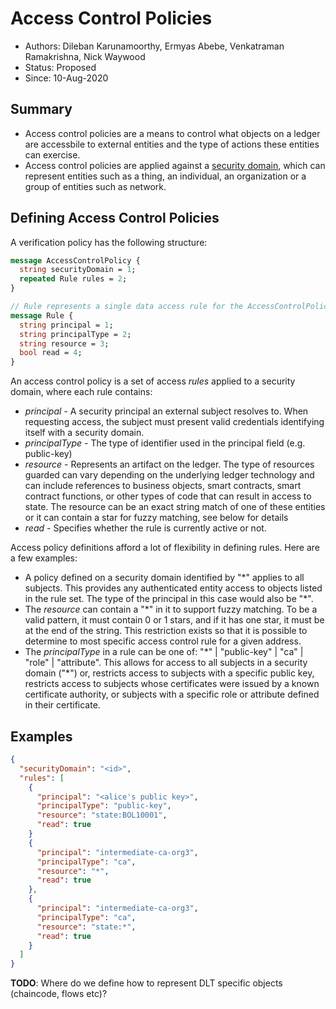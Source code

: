 <!--
 Copyright IBM Corp. All Rights Reserved.

 SPDX-License-Identifier: CC-BY-4.0
 -->
# Access Control Policies

-   Authors: Dileban Karunamoorthy, Ermyas Abebe, Venkatraman Ramakrishna, Nick Waywood
-   Status: Proposed
-   Since: 10-Aug-2020

## Summary

-   Access control policies are a means to control what objects on a ledger are accessbile to external entities and the type of actions these entities can exercise.
-   Access control policies are applied against a [security domain](../models/security.md#security-groups), which can represent entities such as a thing, an individual, an organization or a group of entities such as network.

## Defining Access Control Policies

A verification policy has the following structure:

```protobuf
message AccessControlPolicy {
  string securityDomain = 1;
  repeated Rule rules = 2;
}

// Rule represents a single data access rule for the AccessControlPolicy
message Rule {
  string principal = 1;
  string principalType = 2;
  string resource = 3;
  bool read = 4;
}
```

An access control policy is a set of access _rules_ applied to a security domain, where each rule contains:

-   _principal_ - A security principal an external subject resolves to. When requesting access, the subject must present valid credentials identifying itself with a security domain.
-   _principalType_ - The type of identifier used in the principal field (e.g. public-key)
-   _resource_ - Represents an artifact on the ledger. The type of resources guarded can vary depending on the underlying ledger technology and can include references to business objects, smart contracts, smart contract functions, or other types of code that can result in access to state. The resource can be an exact string match of one of these entities or it can contain a star for fuzzy matching, see below for details
-   _read_ - Specifies whether the rule is currently active or not.

Access policy definitions afford a lot of flexibility in defining rules. Here are a few examples:

-   A policy defined on a security domain identified by "\*" applies to all subjects. This provides any authenticated entity access to objects listed in the rule set. The type of the principal in this case would also be "\*".
-   The _resource_ can contain a "\*" in it to support fuzzy matching. To be a valid pattern, it must contain 0 or 1 stars, and if it has one star, it must be at the end of the string. This restriction exists so that it is possible to determine to most specific access control rule for a given address.
-   The _principalType_ in a rule can be one of: "\*" | "public-key" | "ca" | "role" | "attribute". This allows for access to all subjects in a security domain ("\*") or, restricts access to subjects with a specific public key, restricts access to subjects whose certificates were issued by a known certificate authority, or subjects with a specific role or attribute defined in their certificate.

## Examples

```json
{
  "securityDomain": "<id>",
  "rules": [
    {
      "principal": "<alice's public key>",
      "principalType": "public-key",
      "resource": "state:BOL10001",
      "read": true
    }
    {
      "principal": "intermediate-ca-org3",
      "principalType": "ca",
      "resource": "*",
      "read": true
    },
    {
      "principal": "intermediate-ca-org3",
      "principalType": "ca",
      "resource": "state:*",
      "read": true
    }
  ]
}
```

**TODO**: Where do we define how to represent DLT specific objects (chaincode, flows etc)?

